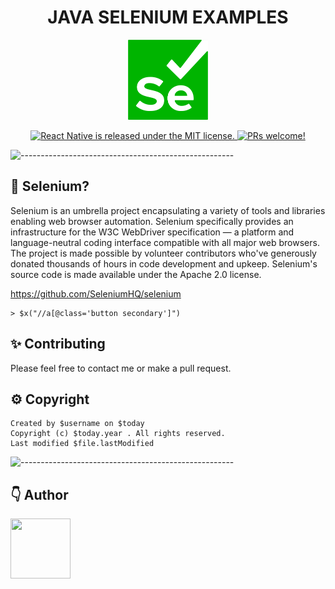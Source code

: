 <h1 align="center"> JAVA SELENIUM EXAMPLES </h1>
<p align="center">
    <a href="https://github.com/SeleniumHQ/selenium" target="_blank">
        <img src="docs/logo.png" width="128" height="128">
    </a>
</p>
<p align="center">
  <a href="https://github.com/facebook/react-native/blob/HEAD/LICENSE">
    <img src="https://img.shields.io/badge/license-MIT-blue.svg" alt="React Native is released under the MIT license." />
  </a>
  <a href="https://reactnative.dev/docs/contributing">
    <img src="https://img.shields.io/badge/PRs-welcome-brightgreen.svg" alt="PRs welcome!" />
  </a>
</p>

![-----------------------------------------------------](https://raw.githubusercontent.com/andreasbm/readme/master/assets/lines/colored.png)

## 🤔 Selenium?
Selenium is an umbrella project encapsulating a variety of tools and libraries enabling web browser automation. Selenium specifically provides an infrastructure for the W3C WebDriver specification — a platform and language-neutral coding interface compatible with all major web browsers.
The project is made possible by volunteer contributors who've generously donated thousands of hours in code development and upkeep.
Selenium's source code is made available under the Apache 2.0 license.

https://github.com/SeleniumHQ/selenium

```xpath
> $x("//a[@class='button secondary']")
```
## ✨ Contributing
Please feel free to contact me or make a pull request.
## ⚙️ Copyright

```
Created by $username on $today
Copyright (c) $today.year . All rights reserved.
Last modified $file.lastModified
```

![-----------------------------------------------------](https://raw.githubusercontent.com/andreasbm/readme/master/assets/lines/colored.png)

## 👇 Author

<p>
    <a href="https://nphau.medium.com/" target="_blank">
    <img src="https://avatars2.githubusercontent.com/u/13111806?s=400&u=f09b6160dbbe2b7eeae0aeb0ab4efac0caad57d7&v=4" width="96" height="96">
    </a>
</p>